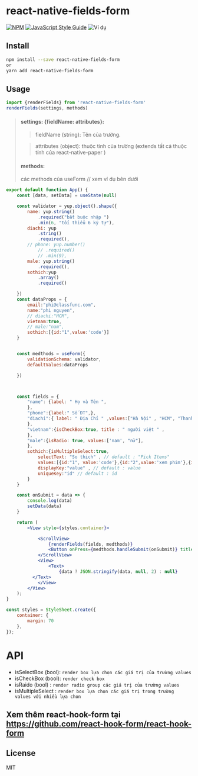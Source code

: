 # react-native-fields-form

>

[![NPM](https://img.shields.io/npm/v/react-native-fields-form.svg)](https://www.npmjs.com/package/react-native-fields-form) [![JavaScript Style Guide](https://img.shields.io/badge/code_style-standard-brightgreen.svg)](https://standardjs.com)
![Ví dụ](https://firebasestorage.googleapis.com/v0/b/saga-dd0c2.appspot.com/o/images%2FA%CC%89nh%20chu%CC%A3p%20Ma%CC%80n%20hi%CC%80nh%202019-12-07%20lu%CC%81c%208.40.19%20CH.png?alt=media&token=249d8fca-565a-43c0-b862-2bb6bd2fc19b "Ví dụ")

## Install

```bash
npm install --save react-native-fields-form
or
yarn add react-native-fields-form
```

## Usage
```js
import {renderFields} from 'react-native-fields-form'
renderFields(settings, methods)
```

> #### settings: {fieldName: attributes}:
>> fieldName (string): Tên của trường.
>
>> attributes (object): thuộc tính của trường (extends tất cả thuộc tính của react-native-paper ) 
>
> #### methods:
> các methods của useForm // xem ví dụ bên dưới

```jsx
export default function App() {
    const [data, setData] = useState(null)

    const validator = yup.object().shape({
        name: yup.string()
            .required("bắt buộc nhập ")
            .min(6, "tối thiểu 6 ký tự"),
        diachi: yup
            .string()
            .required(),
        // phone: yup.number()
            // .required()
            // .min(9),
        male: yup.string()
            .required(),
        sothich:yup
            .array()
            .required()

    })
    const dataProps = {
        email:"phi@classfunc.com",
        name:"phi nguyen",
        // diachi:"HCM",
        vietnam:true,
        // male:"nam",
        sothich:[{id:"1",value:'code'}]
    }


    const medthods = useForm({
        validationSchema: validator,
        defaultValues:dataProps

    })



    const fields = {
        "name": {label: " Họ và Tên ",
        },
        "phone":{label:" Số ĐT",},
        "diachi":{ label: " Địa Chỉ " ,values:["Hà Nội" , "HCM", "Thanh Hoa","1","1","1","1","1","1","1","1","1","1","1","1","1","1","1","1","1","1","1","1","1",] , isSelectBox:true ,
        },
        "vietnam":{isCheckBox:true, title : " người việt " ,
        },
        "male":{isRadio: true, values:['nam', "nữ"],
        },
        sothich:{isMultipleSelect:true,
            selectText: "So thich" , // default : "Pick Items"
            values:[{id:"1", value:'code'},{id:"2",value:'xem phim'},{id:"3",value:'doc sach'}],
            displayKey:"value" , // default : value
            uniqueKey:"id" // default : id
        }
    }

    const onSubmit = data => {
        console.log(data)
        setData(data)
    }

    return (
        <View style={styles.container}>

            <ScrollView>
                {renderFields(fields, medthods)}
                <Button onPress={medthods.handleSubmit(onSubmit)} title={'submit'}/>
            </ScrollView>
            <View>
                <Text>
                    {data ? JSON.stringify(data, null, 2) : null}
          </Text>
            </View>
        </View>
    );
}

const styles = StyleSheet.create({
    container: {
        margin: 70
    },
});

```
# API

+ isSelectBox (bool): `render box lựa chọn các giá trị của trường values`
+ isCheckBox (bool): `render check box`
+ isRaido (bool) : `render radio group các giá trị của trường values`
+ isMultipleSelect : `render box lựa chọn các giá trị trong trường values với nhiều lựa chon`

## Xem thêm react-hook-form tại https://github.com/react-hook-form/react-hook-form
## License

MIT
